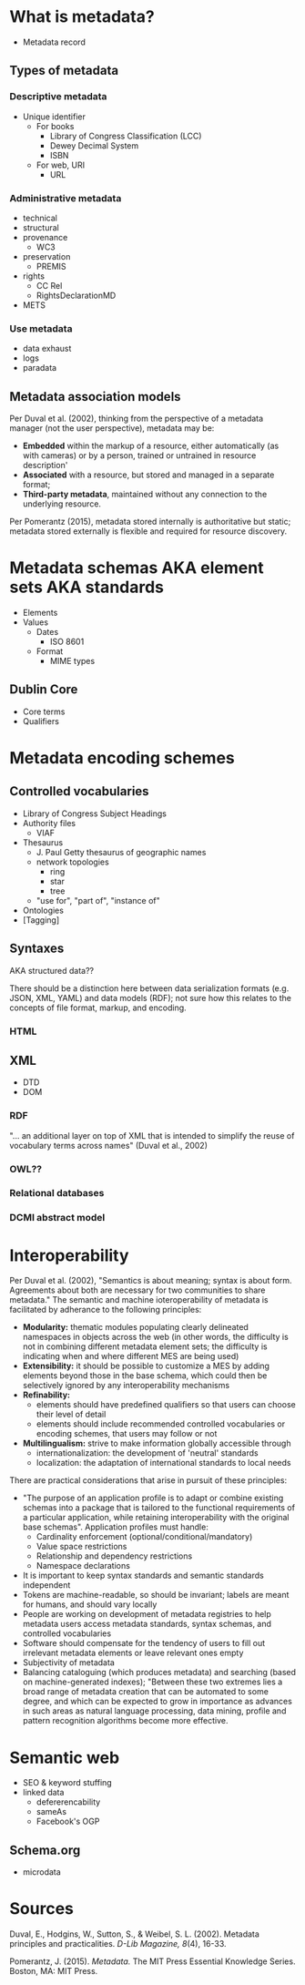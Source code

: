 
# What is metadata?

- Metadata record

## Types of metadata

### Descriptive metadata

- Unique identifier
    - For books
        - Library of Congress Classification (LCC)
        - Dewey Decimal System
        - ISBN
    - For web, URI
        - URL

### Administrative metadata

- technical
- structural
- provenance
    - WC3
- preservation
    - PREMIS
- rights
    - CC Rel
    - RightsDeclarationMD
- METS

### Use metadata

- data exhaust
- logs
- paradata

## Metadata association models

Per Duval et al. (2002), thinking from the perspective of a metadata manager (not the user perspective), metadata may be:

- **Embedded** within the markup of a resource, either automatically (as with cameras) or by a person, trained or untrained in resource description'
- **Associated** with a resource, but stored and managed in a separate format;
- **Third-party metadata**, maintained without any connection to the underlying resource.

Per Pomerantz (2015), metadata stored internally is authoritative but static; metadata stored externally is flexible and required for resource discovery.




# Metadata schemas AKA element sets AKA standards

- Elements
- Values
    - Dates
        - ISO 8601
    - Format
        - MIME types

## Dublin Core

- Core terms
- Qualifiers



# Metadata encoding schemes

## Controlled vocabularies

- Library of Congress Subject Headings
- Authority files
    - VIAF
- Thesaurus
    - J. Paul Getty thesaurus of geographic names
    - network topologies
        - ring
        - star
        - tree
    - "use for", "part of", "instance of"
- Ontologies
- [Tagging]

## Syntaxes

AKA structured data??

There should be a distinction here between data serialization formats (e.g. JSON, XML, YAML) and data models (RDF); not sure how this relates to the concepts of file format, markup, and encoding.

### HTML 

## XML

- DTD
- DOM

### RDF

"... an additional layer on top of XML that is intended to simplify the reuse of vocabulary terms across names" (Duval et al., 2002)

### OWL??

### Relational databases

### DCMI abstract model



# Interoperability

Per Duval et al. (2002), "Semantics is about meaning; syntax is about form. Agreements about both are necessary for two communities to share metadata." The semantic and machine ioteroperability of metadata is facilitated by adherance to the following principles:

- **Modularity:** thematic modules populating clearly delineated namespaces in objects across the web (in other words, the difficulty is not in combining different metadata element sets; the difficulty is indicating when and where different MES are being used)
- **Extensibility:** it should be possible to customize a MES by adding elements beyond those in the base schema, which could then be selectively ignored by any interoperability mechanisms
- **Refinability:** 
    - elements should have predefined qualifiers so that users can choose their level of detail
    - elements should include recommended controlled vocabularies or encoding schemes, that users may follow or not
- **Multilingualism:** strive to make information globally accessible through
    - internationalization: the development of 'neutral' standards
    - localization: the adaptation of international standards to local needs

There are practical considerations that arise in pursuit of these principles:

- "The purpose of an application profile is to adapt or combine existing schemas into a package that is tailored to the functional requirements of a particular application, while retaining interoperability with the original base schemas". Application profiles must handle:
    - Cardinality enforcement (optional/conditional/mandatory)
    - Value space restrictions
    - Relationship and dependency restrictions
    - Namespace declarations
- It is important to keep syntax standards and semantic standards independent
- Tokens are machine-readable, so should be invariant; labels are meant for humans, and should vary locally
- People are working on development of metadata registries to help metadata users access metadata standards, syntax schemas, and controlled vocabularies
- Software should compensate for the tendency of users to fill out irrelevant metadata elements or leave relevant ones empty
- Subjectivity of metadata 
- Balancing cataloguing (which produces metadata) and searching (based on machine-generated indexes); "Between these two extremes lies a broad range of metadata creation that can be automated to some degree, and which can be expected to grow in importance as advances in such areas as natural language processing, data mining, profile and pattern recognition algorithms become more effective.



# Semantic web

- SEO & keyword stuffing
- linked data
    - defererencability
    - sameAs
    - Facebook's OGP

## Schema.org

- microdata


    
# Sources

Duval, E., Hodgins, W., Sutton, S., & Weibel, S. L. (2002). Metadata principles and practicalities. _D-Lib Magazine, 8_(4), 16-33.

Pomerantz, J. (2015). _Metadata._ The MIT Press Essential Knowledge Series. Boston, MA: MIT Press. 

